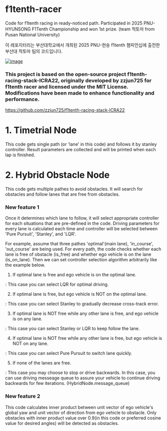 # f1tenth-racer
Code for f1tenth racing in ready-noticed path.
Participated in 2025 PNU-HYUNSONG F1Tenth Championship and won 1st prize. (team 적토마 from Pusan National University)

이 레포지터리는 부산대학교에서 개최된 2025 PNU-현송 f1tenth 챔피언십에 출전한 부산대 적토마 팀의 코드입니다.

[![image](http://img.youtube.com/vi/pjeWsDWoA-A/maxresdefault.jpg)](https://www.youtube.com/watch?v=pjeWsDWoA-A)

### This project is based on the open-source project f1tenth-racing-stack-ICRA22, originally developed by zzjun725 for f1tenth racer and licensed under the MIT License. Modifications have been made to enhance functionality and performance.
https://github.com/zzjun725/f1tenth-racing-stack-ICRA22

# 1. Timetrial Node
This code gets single path (or 'lane' in this code) and follows it by stanley controller.
Result parameters are collected and will be printed when each lap is finished.

# 2. Hybrid Obstacle Node
This code gets multiple pathes to avoid obstacles. It will search for obstacles and follow lanes that are free from obstacles.


### New feature 1
Once it determines which lane to follow, it will select appropriate controller for each situations that are pre-defined in the code.
Driving parameters for every lane is calculated each time and controller will be selected between 'Pure Pursuit', 'Stanley', and 'LQR'.

For example, assume that three pathes 'optimal'(main lane), 'in_course', 'out_course' are being used.
For every path, the code checks whether each lane is free of obstacle (is_free) and whether ego vehicle is on the lane (is_on_lane).
Then we can set controller selection algorithm arbitrarily like the example below.

1. If optimal lane is free and ego vehicle is on the optimal lane.

: This case you can select LQR for optimal driving.

2. If optimal lane is free, but ego vehicle is NOT on the optimal lane.

: This case you can select Stanley to gradually decrease cross-track error.

3. If optimal lane is NOT free while any other lane is free, and ego vehicle is on any lane.

: This case you can select Stanley or LQR to keep follow the lane.

4. If optimal lane is NOT free while any other lane is free, but ego vehicle is NOT on any lane.

: This case you can select Pure Pursuit to switch lane quickly.

5. If none of the lanes are free.

: This case you may choose to stop or drive backwards.
In this case, you can use driving messeage queue to assure your vehicle to continue driving backwards for few iterations. (HybridNode.message_queue)


### New feature 2
This code calculates inner product between unit vector of ego vehicle's global yaw and unit vector of direction from ego vehicle to obstacle.
Only obstacles with inner product value over 0.9(in this code or preferred cosine value for desired angles) will be detected as obstacles.



